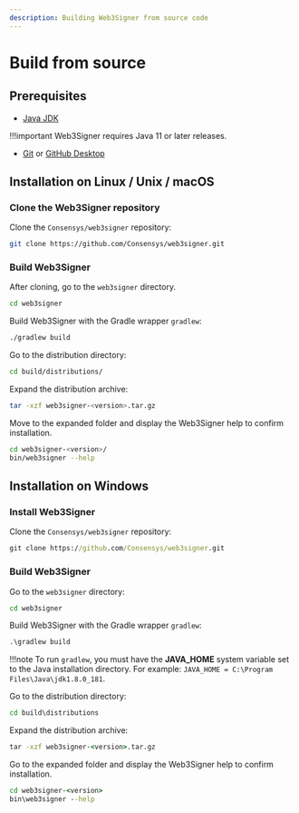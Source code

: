 ```yaml
---
description: Building Web3Signer from source code
---
```


# Build from source

## Prerequisites

* [Java JDK](https://www.oracle.com/java/technologies/javase-downloads.html)

!!!important
    Web3Signer requires Java 11 or later releases.

* [Git](https://git-scm.com/downloads) or [GitHub Desktop](https://desktop.github.com/)

## Installation on Linux / Unix / macOS

### Clone the Web3Signer repository

Clone the `Consensys/web3signer` repository:

```bash
git clone https://github.com/Consensys/web3signer.git
```

### Build Web3Signer

After cloning, go to the `web3signer` directory.

```bash
cd web3signer
```

Build Web3Signer with the Gradle wrapper `gradlew`:

```bash
./gradlew build
```

Go to the distribution directory:

```bash
cd build/distributions/
```

Expand the distribution archive:

```bash
tar -xzf web3signer-<version>.tar.gz
```

Move to the expanded folder and display the Web3Signer help to confirm installation.

````bash
cd web3signer-<version>/
bin/web3signer --help
````

## Installation on Windows

### Install Web3Signer

Clone the `Consensys/web3signer` repository:

```bat
git clone https://github.com/Consensys/web3signer.git
```

### Build Web3Signer

Go to the `web3signer` directory:

```bat
cd web3signer
```

Build Web3Signer with the Gradle wrapper `gradlew`:

```bat
.\gradlew build
```

!!!note
    To run `gradlew`, you must have the **JAVA_HOME** system variable set to the Java installation directory.
    For example: `JAVA_HOME = C:\Program Files\Java\jdk1.8.0_181`.

Go to the distribution directory:

```bat
cd build\distributions
```

Expand the distribution archive:

```bat
tar -xzf web3signer-<version>.tar.gz
```

Go to the expanded folder and display the Web3Signer help to confirm installation.

```bat
cd web3signer-<version>
bin\web3signer --help
```
